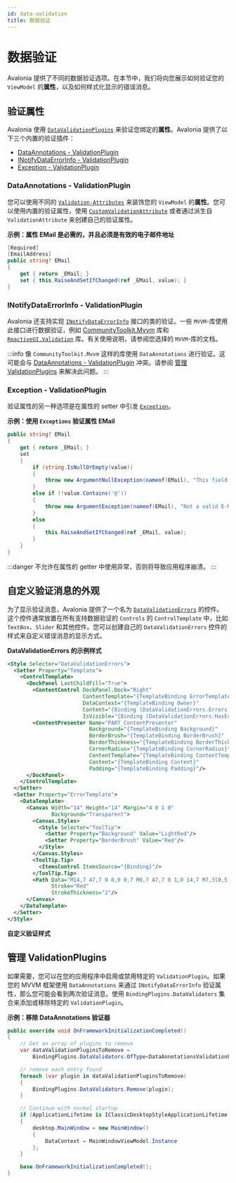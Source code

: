 ```yaml
---
id: data-validation
title: 数据验证
---
```


# 数据验证

Avalonia 提供了不同的数据验证选项。在本节中，我们将向您展示如何验证您的 `ViewModel` 的**属性**，以及如何样式化显示的错误消息。

## 验证属性

Avalonia 使用 [`DataValidationPlugins`](https://api-docs.avaloniaui.net/docs/T_Avalonia_Data_Core_Plugins_IDataValidationPlugin) 来验证您绑定的**属性**。Avalonia 提供了以下三个内置的验证插件：

* [DataAnnotations - ValidationPlugin](data-validation.md#dataannotations---validationplugin)
* [INotifyDataErrorInfo - ValidationPlugin](data-validation.md#inotifydataerrorinfo---validationplugin)
* [Exception - ValidationPlugin](data-validation.md#exception---validationplugin)

### DataAnnotations - ValidationPlugin

您可以使用不同的 [`Validation-Attributes`](https://learn.microsoft.com/en-us/dotnet/api/system.componentmodel.dataannotations.validationattribute) 来装饰您的 `ViewModel` 的**属性**。您可以使用内置的验证属性，使用 [`CustomValidationAttribute`](https://learn.microsoft.com/en-us/dotnet/api/system.componentmodel.dataannotations.customvalidationattribute) 或者通过派生自 `ValidationAttribute` 来创建自己的验证属性。

**示例：属性 EMail 是必需的，并且必须是有效的电子邮件地址**

```cs
[Required]
[EmailAddress]
public string? EMail
{
    get { return _EMail; }
    set { this.RaiseAndSetIfChanged(ref _EMail, value); }
}
```

### INotifyDataErrorInfo - ValidationPlugin

Avalonia 还支持实现 [`INotifyDataErrorInfo`](https://learn.microsoft.com/en-us/dotnet/api/system.componentmodel.inotifydataerrorinfo) 接口的类的验证。一些 `MVVM`-库使用此接口进行数据验证，例如 [CommunityToolkit.Mvvm](https://learn.microsoft.com/en-us/windows/communitytoolkit/mvvm/observablevalidator) 库和 [`ReactiveUI.Validation`](https://github.com/reactiveui/ReactiveUI.Validation#inotifydataerrorinfo-support) 库。有关使用说明，请参阅您选择的 `MVVM`-库的文档。

:::info
像 `CommunityToolkit.Mvvm` 这样的库使用 `DataAnnotations` 进行验证。这可能会与 [DataAnnotations - ValidationPlugin](data-validation.md#dataannotations---validationplugin) 冲突。请参阅 [管理 ValidationPlugins](data-validation.md#manage-validationplugins) 来解决此问题。
:::

### Exception - ValidationPlugin

验证属性的另一种选项是在属性的 setter 中引发 [`Exception`](https://learn.microsoft.com/en-us/dotnet/csharp/fundamentals/exceptions/creating-and-throwing-exceptions)。

**示例：使用 `Exceptions` 验证属性 EMail**

```cs
public string? EMail
{
    get { return _EMail; }
    set 
    {
        if (string.IsNullOrEmpty(value))
        {
            throw new ArgumentNullException(nameof(EMail), "This field is required");
        }
        else if (!value.Contains('@'))
        {
            throw new ArgumentException(nameof(EMail), "Not a valid E-Mail-Address");
        }
        else
        { 
            this.RaiseAndSetIfChanged(ref _EMail, value); 
        } 
    }
}
```

:::danger
不允许在属性的 getter 中使用异常，否则将导致应用程序崩溃。
:::

## 自定义验证消息的外观

为了显示验证消息，Avalonia 提供了一个名为 [`DataValidationErrors`](https://api-docs.avaloniaui.net/docs/T_Avalonia_Controls_DataValidationErrors) 的控件。这个控件通常放置在所有支持数据验证的 `Controls` 的 `ControlTemplate` 中，比如 `TextBox`、`Slider` 和其他控件。您可以创建自己的 `DataValidationErrors` 控件的样式来自定义错误消息的显示方式。

**DataValidationErrors 的示例样式**

```xml
<Style Selector="DataValidationErrors">
  <Setter Property="Template">
    <ControlTemplate>
      <DockPanel LastChildFill="True">
        <ContentControl DockPanel.Dock="Right"
                        ContentTemplate="{TemplateBinding ErrorTemplate}"
                        DataContext="{TemplateBinding Owner}"
                        Content="{Binding (DataValidationErrors.Errors)}"
                        IsVisible="{Binding (DataValidationErrors.HasErrors)}"/>
        <ContentPresenter Name="PART_ContentPresenter"
                          Background="{TemplateBinding Background}"
                          BorderBrush="{TemplateBinding BorderBrush}"
                          BorderThickness="{TemplateBinding BorderThickness}"
                          CornerRadius="{TemplateBinding CornerRadius}"
                          ContentTemplate="{TemplateBinding ContentTemplate}"
                          Content="{TemplateBinding Content}"
                          Padding="{TemplateBinding Padding}"/>
      </DockPanel>
    </ControlTemplate>
  </Setter>
  <Setter Property="ErrorTemplate">
    <DataTemplate>
      <Canvas Width="14" Height="14" Margin="4 0 1 0" 
              Background="Transparent">
        <Canvas.Styles>
          <Style Selector="ToolTip">
            <Setter Property="Background" Value="LightRed"/>
            <Setter Property="BorderBrush" Value="Red"/>
          </Style>
        </Canvas.Styles>
        <ToolTip.Tip>
          <ItemsControl ItemsSource="{Binding}"/>
        </ToolTip.Tip>
        <Path Data="M14,7 A7,7 0 0,0 0,7 M0,7 A7,7 0 1,0 14,7 M7,3l0,5 M7,9l0,2" 
              Stroke="Red" 
              StrokeThickness="2"/>
      </Canvas>
    </DataTemplate>
  </Setter>
</Style>
```

<!-- ![custom validation style](broken-reference) -->

**自定义验证样式**

## 管理 ValidationPlugins

如果需要，您可以在您的应用程序中启用或禁用特定的 `ValidationPlugin`。如果您的 MVVM 框架使用 `DataAnnotations` 来通过 `INotifyDataErrorInfo` 验证属性，那么您可能会看到两次验证消息。使用 `BindingPlugins.DataValidators` 集合来添加或移除特定的 `ValidationPlugin`。

**示例：移除 DataAnnotations 验证器**

```cs
public override void OnFrameworkInitializationCompleted()
{
    // Get an array of plugins to remove
    var dataValidationPluginsToRemove =
        BindingPlugins.DataValidators.OfType<DataAnnotationsValidationPlugin>().ToArray();

    // remove each entry found
    foreach (var plugin in dataValidationPluginsToRemove)
    {
        BindingPlugins.DataValidators.Remove(plugin);
    }

    // Continue with normal startup
    if (ApplicationLifetime is IClassicDesktopStyleApplicationLifetime desktop)
    {
        desktop.MainWindow = new MainWindow()
        {
            DataContext = MainWindowViewModel.Instance
        };
    }

    base.OnFrameworkInitializationCompleted();
}
```
